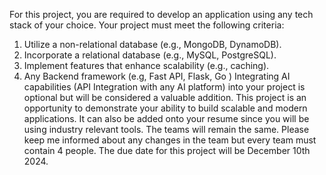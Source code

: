 For this project, you are required to develop an application using any tech stack of your choice. Your project must meet the following criteria:
1.	Utilize a non-relational database (e.g., MongoDB, DynamoDB).
2.	Incorporate a relational database (e.g., MySQL, PostgreSQL).
3.	Implement features that enhance scalability (e.g., caching).
4.	Any Backend framework (e.g, Fast API, Flask, Go )
Integrating AI capabilities (API Integration with any AI platform) into your project is optional but will be considered a valuable addition. This project is an opportunity to demonstrate your ability to build scalable and modern applications. It can also be added onto your resume since you will be using industry relevant tools.
The teams will remain the same. Please keep me informed about any changes in the team but every team must contain 4 people.
The due date for this project will be December 10th 2024.
